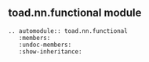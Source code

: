 ## toad.nn.functional module

```eval_rst
.. automodule:: toad.nn.functional
   :members:
   :undoc-members:
   :show-inheritance:
```
